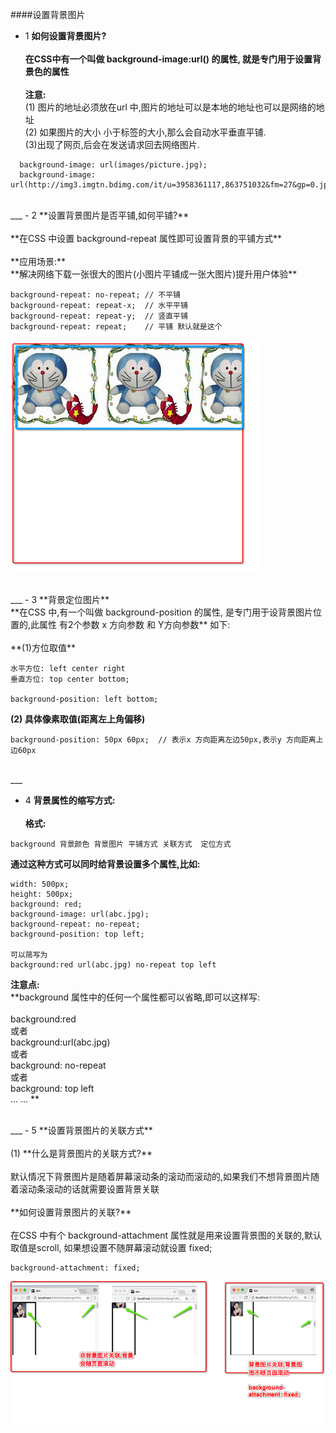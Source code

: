 ####设置背景图片


- 1 **如何设置背景图片?**<br><br>
**在CSS中有一个叫做 background-image:url() 的属性, 就是专门用于设置背景色的属性**<br><br>
**注意:**<br>
(1) 图片的地址必须放在url 中,图片的地址可以是本地的地址也可以是网络的地址<br>
(2) 如果图片的大小 小于标签的大小,那么会自动水平垂直平铺.<br> 
(3)出现了网页,后会在发送请求回去网络图片.

```
  background-image: url(images/picture.jpg);
  background-image: url(http://img3.imgtn.bdimg.com/it/u=3958361117,863751032&fm=27&gp=0.jpg);
```

<br>
___
- 2 **设置背景图片是否平铺,如何平铺?**<br> <br> 
**在CSS 中设置 background-repeat 属性即可设置背景的平铺方式** <br><br>
**应用场景:**<br>
**解决网络下载一张很大的图片(小图片平铺成一张大图片)提升用户体验**

  ```
  background-repeat: no-repeat; // 不平铺
  background-repeat: repeat-x;  // 水平平铺
  background-repeat: repeat-y;  // 竖直平铺
  background-repeat: repeat;    // 平铺 默认就是这个
  ```
  ![](/assets/Snip20180703_5.png)


<br>
___
- 3 **背景定位图片**<br>
**在CSS 中,有一个叫做 background-position 的属性, 是专门用于设背景图片位置的,此属性 有2个参数 x 方向参数 和 Y方向参数** 如下:<br><br>
**(1)方位取值**

  ```
  水平方位: left center right
  垂直方位: top center bottom;

  background-position: left bottom;
  ```
**(2) 具体像素取值(距离左上角偏移)**

  ```
  background-position: 50px 60px;  // 表示x 方向距离左边50px,表示y 方向距离上边60px

  ```

<br>
___

- 4 **背景属性的缩写方式:**<br><br> 
**格式:**<br>
```
background 背景颜色 背景图片 平铺方式 关联方式  定位方式
```
**通过这种方式可以同时给背景设置多个属性,比如:**

  ```
  width: 500px;
  height: 500px;
  background: red;
  background-image: url(abc.jpg);
  background-repeat: no-repeat;
  background-position: top left;

  可以简写为
  background:red url(abc.jpg) no-repeat top left
  ```
  **注意点:**<br>
  **background 属性中的任何一个属性都可以省略,即可以这样写:<br><br> 
  background:red <br>
  或者<br> 
  background:url(abc.jpg)<br>
  或者<br> 
  background: no-repeat<br>
  或者<br> 
  background: top left<br> ... ...
**


<br>
___
- 5 **设置背景图片的关联方式** <br><br>
(1) **什么是背景图片的关联方式?**<br><br> 
默认情况下背景图片是随着屏幕滚动条的滚动而滚动的,如果我们不想背景图片随着滚动条滚动的话就需要设置背景关联<br><br>
**如何设置背景图片的关联?**  <br><br>
在CSS 中有个 background-attachment 属性就是用来设置背景图的关联的,默认取值是scroll, 如果想设置不随屏幕滚动就设置 fixed;

  ```
  background-attachment: fixed;
  ```
  ![](/assets/Snip20180717_10.png)
  
  
  





